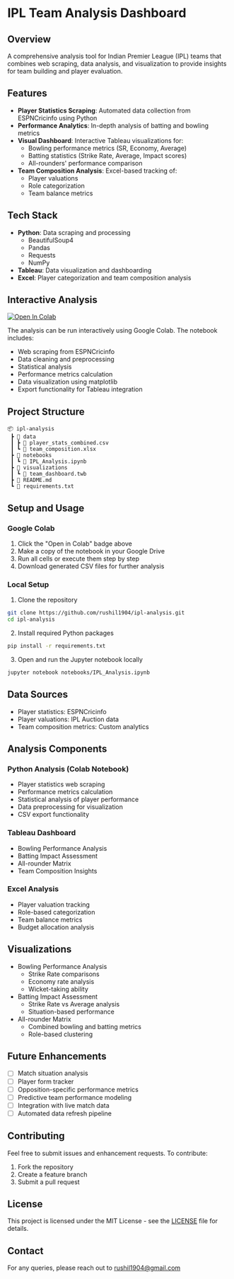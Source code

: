 # IPL Team Analysis Dashboard

## Overview
A comprehensive analysis tool for Indian Premier League (IPL) teams that combines web scraping, data analysis, and visualization to provide insights for team building and player evaluation.

## Features
- **Player Statistics Scraping**: Automated data collection from ESPNCricinfo using Python
- **Performance Analytics**: In-depth analysis of batting and bowling metrics
- **Visual Dashboard**: Interactive Tableau visualizations for:
  - Bowling performance metrics (SR, Economy, Average)
  - Batting statistics (Strike Rate, Average, Impact scores)
  - All-rounders' performance comparison
- **Team Composition Analysis**: Excel-based tracking of:
  - Player valuations
  - Role categorization
  - Team balance metrics

## Tech Stack
- **Python**: Data scraping and processing
  - BeautifulSoup4
  - Pandas
  - Requests
  - NumPy
- **Tableau**: Data visualization and dashboarding
- **Excel**: Player categorization and team composition analysis

## Interactive Analysis
[![Open In Colab](https://colab.research.google.com/assets/colab-badge.svg)](notebook-link)

The analysis can be run interactively using Google Colab. The notebook includes:
- Web scraping from ESPNCricinfo
- Data cleaning and preprocessing
- Statistical analysis
- Performance metrics calculation
- Data visualization using matplotlib
- Export functionality for Tableau integration

## Project Structure
```
📦 ipl-analysis
 ┣ 📂 data
 ┃ ┣ 📜 player_stats_combined.csv
 ┃ ┗ 📜 team_composition.xlsx
 ┣ 📂 notebooks
 ┃ ┗ 📜 IPL_Analysis.ipynb
 ┣ 📂 visualizations
 ┃ ┗ 📜 team_dashboard.twb
 ┣ 📜 README.md
 ┗ 📜 requirements.txt
```

## Setup and Usage

### Google Colab
1. Click the "Open in Colab" badge above
2. Make a copy of the notebook in your Google Drive
3. Run all cells or execute them step by step
4. Download generated CSV files for further analysis

### Local Setup
1. Clone the repository
```bash
git clone https://github.com/rushil1904/ipl-analysis.git
cd ipl-analysis
```

2. Install required Python packages
```bash
pip install -r requirements.txt
```

3. Open and run the Jupyter notebook locally
```bash
jupyter notebook notebooks/IPL_Analysis.ipynb
```

## Data Sources
- Player statistics: ESPNCricinfo
- Player valuations: IPL Auction data
- Team composition metrics: Custom analytics

## Analysis Components
### Python Analysis (Colab Notebook)
- Player statistics web scraping
- Performance metrics calculation
- Statistical analysis of player performance
- Data preprocessing for visualization
- CSV export functionality

### Tableau Dashboard
- Bowling Performance Analysis
- Batting Impact Assessment
- All-rounder Matrix
- Team Composition Insights

### Excel Analysis
- Player valuation tracking
- Role-based categorization
- Team balance metrics
- Budget allocation analysis

## Visualizations
- Bowling Performance Analysis
  - Strike Rate comparisons
  - Economy rate analysis
  - Wicket-taking ability
- Batting Impact Assessment
  - Strike Rate vs Average analysis
  - Situation-based performance
- All-rounder Matrix
  - Combined bowling and batting metrics
  - Role-based clustering

## Future Enhancements
- [ ] Match situation analysis
- [ ] Player form tracker
- [ ] Opposition-specific performance metrics
- [ ] Predictive team performance modeling
- [ ] Integration with live match data
- [ ] Automated data refresh pipeline

## Contributing
Feel free to submit issues and enhancement requests. To contribute:
1. Fork the repository
2. Create a feature branch
3. Submit a pull request

## License
This project is licensed under the MIT License - see the [LICENSE](LICENSE) file for details.

## Contact
For any queries, please reach out to rushil1904@gmail.com
